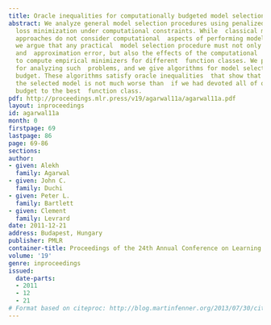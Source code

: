 ```yaml
---
title: Oracle inequalities for computationally budgeted model selection
abstract: We analyze general model selection procedures using penalized  empirical
  loss minimization under computational constraints. While  classical model selection
  approaches do not consider computational  aspects of performing model selection,
  we argue that any practical  model selection procedure must not only trade off estimation
  and  approximation error, but also the effects of the computational  effort required
  to compute empirical minimizers for different  function classes. We provide a framework
  for analyzing such  problems, and we give algorithms for model selection under a  computational
  budget. These algorithms satisfy oracle inequalities  that show that the risk of
  the selected model is not much worse than  if we had devoted all of our computational
  budget to the best  function class.
pdf: http://proceedings.mlr.press/v19/agarwal11a/agarwal11a.pdf
layout: inproceedings
id: agarwal11a
month: 0
firstpage: 69
lastpage: 86
page: 69-86
sections: 
author:
- given: Alekh
  family: Agarwal
- given: John C.
  family: Duchi
- given: Peter L.
  family: Bartlett
- given: Clement
  family: Levrard
date: 2011-12-21
address: Budapest, Hungary
publisher: PMLR
container-title: Proceedings of the 24th Annual Conference on Learning Theory
volume: '19'
genre: inproceedings
issued:
  date-parts:
  - 2011
  - 12
  - 21
# Format based on citeproc: http://blog.martinfenner.org/2013/07/30/citeproc-yaml-for-bibliographies/
---
```

